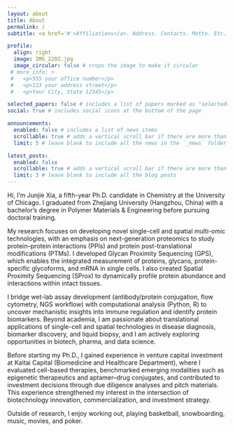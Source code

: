 ```yaml
---
layout: about
title: About
permalink: /
subtitle: <a href='#'>Affiliations</a>. Address. Contacts. Motto. Etc.

profile:
  align: right
  image: IMG_2202.jpg
  image_circular: false # crops the image to make it circular
 # more_info: >
 #   <p>555 your office number</p>
 #   <p>123 your address street</p>
 #   <p>Your City, State 12345</p>

selected_papers: false # includes a list of papers marked as "selected={true}"
social: true # includes social icons at the bottom of the page

announcements:
  enabled: false # includes a list of news items
  scrollable: true # adds a vertical scroll bar if there are more than 3 news items
  limit: 5 # leave blank to include all the news in the `_news` folder

latest_posts:
  enabled: false
  scrollable: true # adds a vertical scroll bar if there are more than 3 new posts items
  limit: 3 # leave blank to include all the blog posts
---
```


Hi, I’m Junjie Xia, a fifth-year Ph.D. candidate in Chemistry at the University of Chicago. I graduated from Zhejiang University (Hangzhou, China) with a bachelor’s degree in Polymer Materials & Engineering before pursuing doctoral training.

My research focuses on developing novel single-cell and spatial multi-omic technologies, with an emphasis on next-generation proteomics to study protein–protein interactions (PPIs) and protein post-translational modifications (PTMs). I developed Glycan Proximity Sequencing (GPS), which enables the integrated measurement of proteins, glycans, protein-specific glycoforms, and mRNA in single cells. I also created Spatial Proximity Sequencing (SProx) to dynamically profile protein abundance and interactions within intact tissues.

I bridge wet-lab assay development (antibody/protein conjugation, flow cytometry, NGS workflow) with computational analysis (Python, R) to uncover mechanistic insights into immune regulation and identify protein biomarkers. Beyond academia, I am passionate about translational applications of single-cell and spatial technologies in disease diagnosis, biomarker discovery, and liquid biopsy, and I am actively exploring opportunities in biotech, pharma, and data science.

Before starting my Ph.D., I gained experience in venture capital investment at Kaitai Capital (Biomedicine and Healthcare Department), where I evaluated cell-based therapies, benchmarked emerging modalities such as epigenetic therapeutics and aptamer–drug conjugates, and contributed to investment decisions through due diligence analyses and pitch materials. This experience strengthened my interest in the intersection of biotechnology innovation, commercialization, and investment strategy.

Outside of research, I enjoy working out, playing basketball, snowboarding, music, movies, and poker.